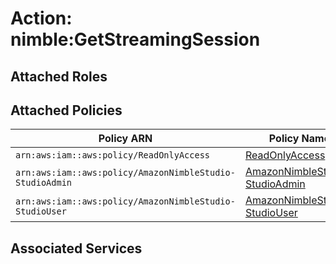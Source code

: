 # Action: nimble:GetStreamingSession

## Attached Roles

## Attached Policies

| Policy ARN | Policy Name |
|------------|-------------|
| `arn:aws:iam::aws:policy/ReadOnlyAccess` | [ReadOnlyAccess](../policies.md#readonlyaccess) |
| `arn:aws:iam::aws:policy/AmazonNimbleStudio-StudioAdmin` | [AmazonNimbleStudio-StudioAdmin](../policies.md#amazonnimblestudio-studioadmin) |
| `arn:aws:iam::aws:policy/AmazonNimbleStudio-StudioUser` | [AmazonNimbleStudio-StudioUser](../policies.md#amazonnimblestudio-studiouser) |

## Associated Services


